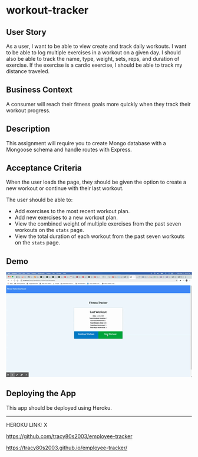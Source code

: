 # workout-tracker


## User Story

As a user, I want to be able to view create and track daily workouts. 
I want to be able to log multiple exercises in a workout on a given day. 
I should also be able to track the name, type, weight, sets, reps, and duration of exercise. 
If the exercise is a cardio exercise, I should be able to track my distance traveled.

## Business Context

A consumer will reach their fitness goals more quickly when they track their workout progress.

## Description

This assignment will require you to create Mongo database with a Mongoose schema and handle routes with Express.

## Acceptance Criteria

When the user loads the page, they should be given the option to create a new workout or continue with their last workout.

The user should be able to:

  * Add exercises to the most recent workout plan.
  * Add new exercises to a new workout plan.
  * View the combined weight of multiple exercises from the past seven workouts on the `stats` page.
  * View the total duration of each workout from the past seven workouts on the `stats` page.

## Demo

<img src="./assets/images/workout-tracker.gif" />

## Deploying the App

This app should be deployed using Heroku.

***

HEROKU LINK: X

https://github.com/tracy80s2003/employee-tracker

https://tracy80s2003.github.io/employee-tracker/